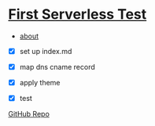 # [First Serverless Test](index.md)
- [about](about.md)
- [X] set up index.md
- [X] map dns cname record
- [x] apply theme
- [X] test


[GitHub Repo](https://github.com/deenlord/serverlessstatic)
